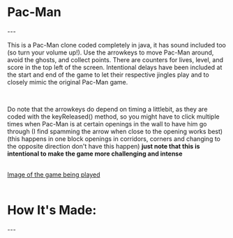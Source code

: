 <h1>Pac-Man</h1>
---
<p>This is a Pac-Man clone coded completely in java, it has sound included too (so turn your volume up!). Use the arrowkeys to move Pac-Man around, avoid the ghosts, and collect points. There are counters for lives, level, and score in the top left of the screen. Intentional delays have been included at the start and end of the game to let their respective jingles play and to closely mimic the original Pac-Man game.</p>
<br/>
<p>Do note that the arrowkeys do depend on timing a littlebit, as they are coded with the keyReleased() method, so you might have to click multiple times when Pac-Man is at certain openings in the wall to have him go through (I find spamming the arrow when close to the opening works best) (this happens in one block openings in corridors, corners and changing to the opposite direction don't have this happen) <strong>just note that this is intentional to make the game more challenging and intense</strong></p>
<br/>
<a href = "https://imgur.com/a/ezLMNEE" target="_blank">Image of the game being played</a>
<br/>
<br/>
<h1>How It's Made:</h1>
---
